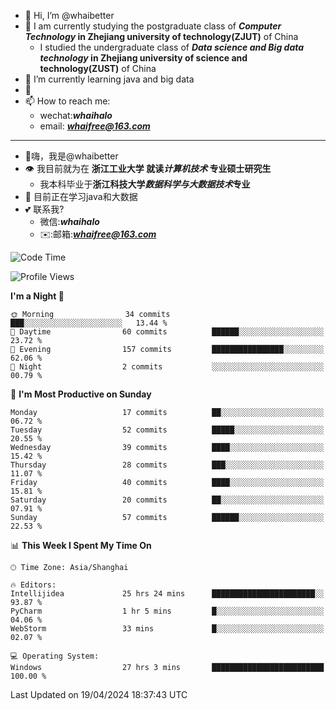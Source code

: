 - 👋 Hi, I’m @whaibetter
- 👀 I am currently studying the postgraduate class of ***Computer Technology* in Zhejiang university of technology(ZJUT)** of China
  -  I studied the undergraduate class of ***Data science and Big data technology* in Zhejiang university of science and technology(ZUST)** of China
- 🌱 I’m currently learning java and big data
- 💞️ 
- 📫 How to reach me: 
  - wechat:***whaihalo***
  - email: ***whaifree@163.com***
 ------------------------
- 👋嗨，我是@whaibetter
- 👁 我目前就为在 **浙江工业大学 就读*计算机技术* 专业硕士研究生**
  - 我本科毕业于**浙江科技大学*数据科学与大数据技术*专业**
- 🌴 目前正在学习java和大数据
- 💕 联系我?
  - 微信:***whaihalo***
  - ✉️:邮箱:***whaifree@163.com***

<!--START_SECTION:waka-->
![Code Time](http://img.shields.io/badge/Code%20Time-99%20hrs%2021%20mins-blue)

![Profile Views](http://img.shields.io/badge/Profile%20Views-6-blue)

**I'm a Night 🦉** 

```text
🌞 Morning                34 commits          ███░░░░░░░░░░░░░░░░░░░░░░   13.44 % 
🌆 Daytime                60 commits          ██████░░░░░░░░░░░░░░░░░░░   23.72 % 
🌃 Evening                157 commits         ████████████████░░░░░░░░░   62.06 % 
🌙 Night                  2 commits           ░░░░░░░░░░░░░░░░░░░░░░░░░   00.79 % 
```
📅 **I'm Most Productive on Sunday** 

```text
Monday                   17 commits          ██░░░░░░░░░░░░░░░░░░░░░░░   06.72 % 
Tuesday                  52 commits          █████░░░░░░░░░░░░░░░░░░░░   20.55 % 
Wednesday                39 commits          ████░░░░░░░░░░░░░░░░░░░░░   15.42 % 
Thursday                 28 commits          ███░░░░░░░░░░░░░░░░░░░░░░   11.07 % 
Friday                   40 commits          ████░░░░░░░░░░░░░░░░░░░░░   15.81 % 
Saturday                 20 commits          ██░░░░░░░░░░░░░░░░░░░░░░░   07.91 % 
Sunday                   57 commits          ██████░░░░░░░░░░░░░░░░░░░   22.53 % 
```


📊 **This Week I Spent My Time On** 

```text
🕑︎ Time Zone: Asia/Shanghai

🔥 Editors: 
Intellijidea             25 hrs 24 mins      ███████████████████████░░   93.87 % 
PyCharm                  1 hr 5 mins         █░░░░░░░░░░░░░░░░░░░░░░░░   04.06 % 
WebStorm                 33 mins             █░░░░░░░░░░░░░░░░░░░░░░░░   02.07 % 

💻 Operating System: 
Windows                  27 hrs 3 mins       █████████████████████████   100.00 % 
```


 Last Updated on 19/04/2024 18:37:43 UTC
<!--END_SECTION:waka-->
